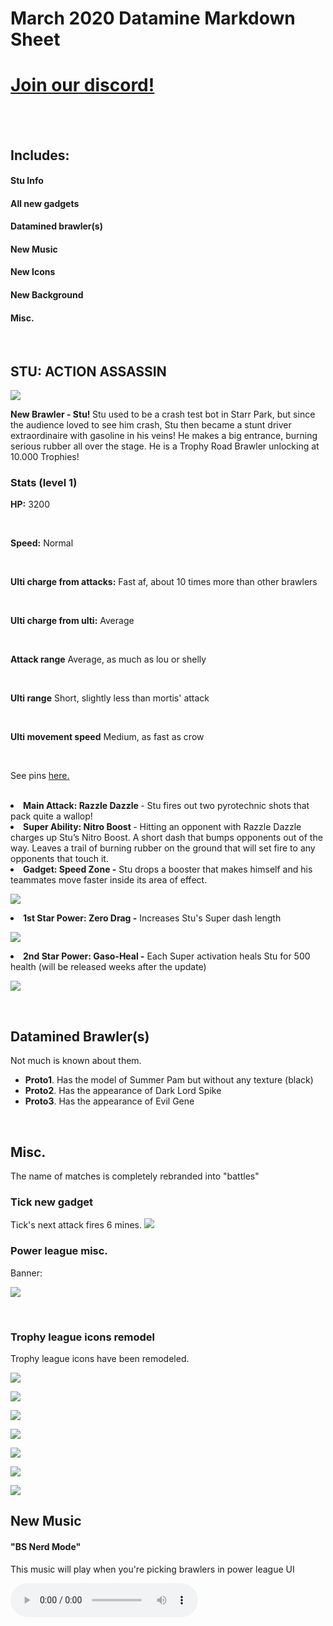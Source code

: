 
<!-- Global site tag (gtag.js) - Google Analytics -->
<script async src="https://www.googletagmanager.com/gtag/js?id=UA-180918594-1"></script>
<script>
  window.dataLayer = window.dataLayer || [];
  function gtag(){dataLayer.push(arguments);}
  gtag('js', new Date());

  gtag('config', 'UA-180918594-1');
</script>

# March 2020 Datamine Markdown Sheet
# [Join our discord!](https://discord.gg/sakEBUF)

<br>

<br>

## Includes:

#### Stu Info
#### All new gadgets
[\\]: <> (#### New secret mechanic)
#### Datamined brawler(s)
#### New Music
#### New Icons
#### New Background
#### Misc.

<br>

## STU: ACTION ASSASSIN

![](https://cdn.discordapp.com/attachments/759082595223994408/820944664122359808/756_0.png)

<p><strong>New Brawler - Stu! </strong>Stu used to be a crash test bot in Starr Park, but since the audience loved to see him crash, Stu then became a stunt driver extraordinaire with gasoline in his veins! He makes a big entrance, burning serious rubber all over the stage. He is a Trophy Road Brawler unlocking at 10.000 Trophies! </p>

<h3>Stats (level 1)</h3>

<strong>HP:</strong> 3200

<br>

<strong>Speed:</strong> Normal

<br>

<strong>Ulti charge from attacks:</strong> Fast af, about 10 times more than other brawlers

<br>

<strong>Ulti charge from ulti:</strong> Average

<br>

<strong>Attack range</strong> Average, as much as lou or shelly

<br>

<strong>Ulti range</strong> Short, slightly less than mortis' attack

<br>

<strong>Ulti movement speed</strong> Medium, as fast as crow

<br>


See pins [here](https://athemm.mystorage.workers.dev/0:/Stu%20Assets/)[.](https://www.youtube.com/watch?v=dQw4w9WgXcQ)

<br>

<li><strong>Main Attack: Razzle Dazzle </strong>- Stu fires out two pyrotechnic shots that pack quite a wallop!</li>

<li><strong>Super Ability: Nitro Boost </strong>- Hitting an opponent with Razzle Dazzle charges up Stu’s Nitro Boost. A short dash that bumps 
opponents out of the way. Leaves a trail of burning rubber on the ground that will set fire to any opponents that touch it.</li> 

<li><strong>Gadget: Speed Zone -</strong> Stu drops a booster that makes himself and his teammates move faster inside its area of effect.</li>

![](https://cdn.discordapp.com/attachments/759082595223994408/820944548481466408/891_0.png)

<li><strong>1st Star Power: Zero Drag -</strong> Increases Stu's Super dash length </li>

![](https://cdn.discordapp.com/attachments/759082595223994408/820944520400863243/955_0.png)

 

<li><strong>2nd Star Power: Gaso-Heal -</strong> Each Super activation heals Stu for 500 health (will be released weeks after the update)</li>

![](https://cdn.discordapp.com/attachments/759082595223994408/820944524187795456/954_0.png)


<br>

## Datamined Brawler(s)

Not much is known about them.

- **Proto1**. Has the model of Summer Pam but without any texture (black)
- **Proto2**. Has the appearance of Dark Lord Spike
- **Proto3**. Has the appearance of Evil Gene






<br>

## Misc.





The name of matches is completely rebranded into "battles"

### Tick new gadget
Tick's next attack fires 6 mines.
![](https://cdn.discordapp.com/attachments/759082595223994408/820944591678341141/927_0.png)
<br>

### Power league misc.


Banner:

![](https://cdn.discordapp.com/attachments/759082595223994408/820944741989351464/697_0.png)





<br>

### Trophy league icons remodel
Trophy league icons have been remodeled.

![](https://cdn.discordapp.com/attachments/759082595223994408/820945109700182046/14_0.png)

![](https://cdn.discordapp.com/attachments/759082595223994408/820945110786768896/8_0.png)

![](https://cdn.discordapp.com/attachments/759082595223994408/820945116335439882/9_0.png)

![](https://cdn.discordapp.com/attachments/759082595223994408/820945122274443284/10_0.png)

![](https://cdn.discordapp.com/attachments/759082595223994408/820945123848355890/11_0.png)

![](https://cdn.discordapp.com/attachments/759082595223994408/820945127354269726/12_0.png)

![](https://cdn.discordapp.com/attachments/759082595223994408/820945129648685056/13_0.png)




## New Music

#### "BS Nerd Mode"

This music will play when you're picking brawlers in power league UI

<audio controls>
  <source src="https://cdn.discordapp.com/attachments/759082595223994408/820945763801890836/bs_nerd_mode_01.ogg" type="audio/ogg">
Your browser does not support the audio player.
</audio>


